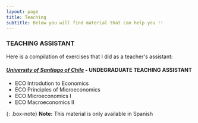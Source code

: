 ```yaml
---
layout: page
title: Teaching
subtitle: Below you will find material that can help you !!
---
```


### TEACHING ASSISTANT

Here is a compilation of exercises that I did as a teacher's assistant:

#### [_University of Santiago of Chile_](https://fae.usach.cl/) - UNDEGRADUATE TEACHING ASSISTANT
- ECO Introdution to Economics
- ECO Principles of Microeconomics 
- ECO Microeconomics I
- ECO Macroeconomics II



{: .box-note}
**Note:** This material is only available in Spanish
